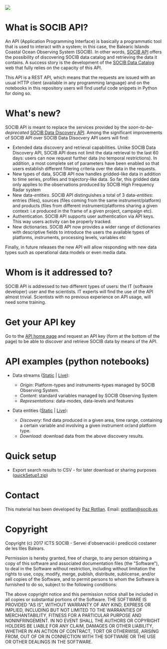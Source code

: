 
![](assets/bg-masthead3.jpg.png)

# What is SOCIB API?

An API (Application Programming Interface) is basically a programmatic tool that is used to interact with a system; in this case, the Balearic Islands Coastal Ocean Observing System (SOCIB). In other words, [SOCIB API](http://api.socib.es/) offers the possibility of discovering SOCIB data catalog and retrieving the data it contains. A success story is the development of the [SOCIB Data Catalog](http://apps.socib.es/data-catalog/) web that fully relies on the capacity of this API.

This API is a REST API, which means that the requests are issued with an usual HTTP client (available in any programming language) and on the notebooks in this repository users will find useful code snippets in Python for doing so.

# What's new?

SOCIB API is meant to replace the services provided by the <i>soon-to-be-deprecated</i> <a href="http://apps.socib.es/DataDiscovery/index.jsp" target="_blank">SOCIB Data Discovery API</a>. Among the significant improvements of SOCIB API over SOCIB Data Disocvery API users will find:
<ul>
	<li>Extended data discovery and retrieval capabilities. Unlike SOCIB Data Discovery API, SOCIB API does not limit the data retrieval to the last 60 days: users can now request further data (no temporal restrictions). In addition, a most complete set of parameters have been enabled so that users establish different filtering criteria over the data in the requests.</li>
	<li>New types of data, SOCIB API now handles gridded-like data in addition to time series, profiles and trajectory-like data. So far, this gridded data only applies to the observations produced by SOCIB High Frequency Radar system</li>
	<li>New data-<i>entities</i>. SOCIB API distinguishes a total of 3 data-<i>entities</i>: entries (files), sources (files coming from the same instrument/platform) and products (files from different instrument/platforms sharing a given context: i.e produced in the frame of a given project, campaign etc).</li>
	<li>Authentication. SOCIB API supports user authentication via API keys. This way users activity can be properly tracked.</li>
	<li>New dictionaries. SOCIB API now provides a wider range of dictionaries with descriptive fields to introduce the users the available types of platforms, instruments, processing levels, variables etc</li>
</ul>
Finally, in future releases the new API will allow responding with new data types such as operational data models or even media data.

# Whom is it addressed to?

SOCIB API is addressed to two different types of users: the IT (software developer) user and the scientists. IT experts will find the use of the API almost trivial. Scientists with no previous experience on API usage, will need some training.

# Get your API key
Go to the [API home page](http://api.socib.es/home/) and request an API key (form at the bottom of the page) to be able to discover and retrieve SOCIB data by means of the API.


# API examples (python notebooks)

* Data streams ([Static](01-Getting-started.ipynb) | [Live](https://mybinder.org/v2/gh/socib/API_examples/c24841beefcfbacdb1d4c572d3b2a406c183e9b0?filepath=01-Getting-started.ipynb)):
    - *Origin*: Platform-types and instruments-types managed by SOCIB Observing System.
	- *Content*: standard variables managed by SOCIB Observing System
	- *Representations*: data-modes, data-levels and features

* Data entities ([Static](02-Hands-on-data.ipynb) | [Live](https://mybinder.org/v2/gh/socib/API_examples/c24841beefcfbacdb1d4c572d3b2a406c183e9b0?filepath=02-Hands-on-data.ipynb)):
	- *Discovery*: find data produced in a given area, time range, containing a certain variable and involving a given instrument or/and platform type.
	- *Download*: download data from the above discovery results.

# Quick setup
* Export search results to CSV - for later download or sharing purposes ([quickSetup1.zip](quickSetups/quickSetup1.zip))

# Contact
This material has been developed by [Paz Rotllan](https://github.com/pazrg). Email: protllan@socib.es

# Copyright
Copyright (c) 2017 ICTS SOCIB - Servei d'observació i predicció costaner de les Illes Balears.

Permission is hereby granted, free of charge, to any person obtaining a copy
of this software and associated documentation files (the "Software"), to deal
in the Software without restriction, including without limitation the rights
to use, copy, modify, merge, publish, distribute, sublicense, and/or sell
copies of the Software, and to permit persons to whom the Software is
furnished to do so, subject to the following conditions:

The above copyright notice and this permission notice shall be included in
all copies or substantial portions of the Software.
THE SOFTWARE IS PROVIDED "AS IS", WITHOUT WARRANTY OF ANY KIND, EXPRESS OR
IMPLIED, INCLUDING BUT NOT LIMITED TO THE WARRANTIES OF MERCHANTABILITY,
FITNESS FOR A PARTICULAR PURPOSE AND NONINFRINGEMENT. IN NO EVENT SHALL THE
AUTHORS OR COPYRIGHT HOLDERS BE LIABLE FOR ANY CLAIM, DAMAGES OR OTHER
LIABILITY, WHETHER IN AN ACTION OF CONTRACT, TORT OR OTHERWISE, ARISING FROM,
OUT OF OR IN CONNECTION WITH THE SOFTWARE OR THE USE OR OTHER DEALINGS IN
THE SOFTWARE.

